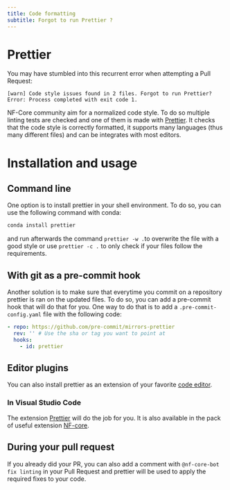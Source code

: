 ```yaml
---
title: Code formatting
subtitle: Forgot to run Prettier ?
---
```


# Prettier

You may have stumbled into this recurrent error when attempting a Pull Request:

```
[warn] Code style issues found in 2 files. Forgot to run Prettier?
Error: Process completed with exit code 1.
```

NF-Core community aim for a normalized code style. To do so multiple linting tests are checked and one of them is made with [Prettier](https://prettier.io/).
It checks that the code style is correctly formatted, it supports many languages (thus many different files) and can be integrates with most editors.

# Installation and usage

## Command line

One option is to install prettier in your shell environment.
To do so, you can use the following command with conda:

```bash
conda install prettier
```

and run afterwards the command `prettier -w .`to overwrite the file with a good style or use `prettier -c .` to only check if your files follow the requirements.

## With git as a pre-commit hook

Another solution is to make sure that everytime you commit on a repository prettier is ran on the updated files. To do so, you can add a pre-commit hook that will do that for you.
One way to do that is to add a `.pre-commit-config.yaml` file with the following code:

```yaml
- repo: https://github.com/pre-commit/mirrors-prettier
  rev: '' # Use the sha or tag you want to point at
  hooks:
    - id: prettier
```

## Editor plugins

You can also install prettier as an extension of your favorite [code editor](https://prettier.io/docs/en/editors.html).

### In Visual Studio Code

The extension [Prettier](https://marketplace.visualstudio.com/items?itemName=esbenp.prettier-vscode) will do the job for you. It is also available in the pack of useful extension [NF-core](https://marketplace.visualstudio.com/items?itemName=nf-core.nf-core-extensionpack).

## During your pull request

If you already did your PR, you can also add a comment with `@nf-core-bot fix linting` in your Pull Request and prettier will be used to apply the required fixes to your code.
